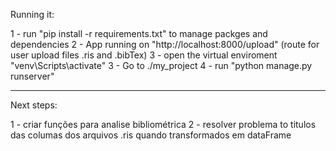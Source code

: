 Running it:

1 - run "pip install -r requirements.txt" to manage packges and dependencies
2 - App running on "http://localhost:8000/upload" (route for user upload files .ris and .bibTex)
3 - open the virtual enviroment "venv\Scripts\activate"
3 - Go to ./my_project
4 - run "python manage.py runserver"


**************
Next steps:

1 - criar funções para analise bibliométrica
2 - resolver problema to titulos das columas dos arquivos .ris quando transformados em dataFrame